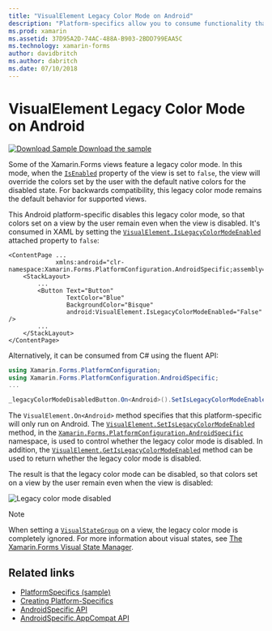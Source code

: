 ```yaml
---
title: "VisualElement Legacy Color Mode on Android"
description: "Platform-specifics allow you to consume functionality that's only available on a specific platform, without implementing custom renderers or effects. This article explains how to consume the Android platform-specific that disables the Xamarin.Forms legacy color mode."
ms.prod: xamarin
ms.assetid: 37D95A2D-74AC-488A-B903-2BDD799EAA5C
ms.technology: xamarin-forms
author: davidbritch
ms.author: dabritch
ms.date: 07/10/2018
---
```


# VisualElement Legacy Color Mode on Android

[![Download Sample](~/media/shared/download.png) Download the sample](https://docs.microsoft.com/samples/xamarin/xamarin-forms-samples/userinterface-platformspecifics)

Some of the Xamarin.Forms views feature a legacy color mode. In this mode, when the [`IsEnabled`](xref:Xamarin.Forms.VisualElement.IsEnabled) property of the view is set to `false`, the view will override the colors set by the user with the default native colors for the disabled state. For backwards compatibility, this legacy color mode remains the default behavior for supported views.

This Android platform-specific disables this legacy color mode, so that colors set on a view by the user remain even when the view is disabled. It's consumed in XAML by setting the [`VisualElement.IsLegacyColorModeEnabled`](xref:Xamarin.Forms.PlatformConfiguration.AndroidSpecific.VisualElement.IsLegacyColorModeEnabledProperty) attached property to `false`:

```xaml
<ContentPage ...
             xmlns:android="clr-namespace:Xamarin.Forms.PlatformConfiguration.AndroidSpecific;assembly=Xamarin.Forms.Core">
    <StackLayout>
        ...
        <Button Text="Button"
                TextColor="Blue"
                BackgroundColor="Bisque"
                android:VisualElement.IsLegacyColorModeEnabled="False" />
        ...
    </StackLayout>
</ContentPage>
```

Alternatively, it can be consumed from C# using the fluent API:

```csharp
using Xamarin.Forms.PlatformConfiguration;
using Xamarin.Forms.PlatformConfiguration.AndroidSpecific;
...

_legacyColorModeDisabledButton.On<Android>().SetIsLegacyColorModeEnabled(false);
```

The `VisualElement.On<Android>` method specifies that this platform-specific will only run on Android. The [`VisualElement.SetIsLegacyColorModeEnabled`](xref:Xamarin.Forms.PlatformConfiguration.AndroidSpecific.VisualElement.SetIsLegacyColorModeEnabled(Xamarin.Forms.IPlatformElementConfiguration{Xamarin.Forms.PlatformConfiguration.Android,Xamarin.Forms.VisualElement},System.Boolean)) method, in the [`Xamarin.Forms.PlatformConfiguration.AndroidSpecific`](xref:Xamarin.Forms.PlatformConfiguration.AndroidSpecific) namespace, is used to control whether the legacy color mode is disabled. In addition, the [`VisualElement.GetIsLegacyColorModeEnabled`](xref:Xamarin.Forms.PlatformConfiguration.AndroidSpecific.VisualElement.GetIsLegacyColorModeEnabled(Xamarin.Forms.IPlatformElementConfiguration{Xamarin.Forms.PlatformConfiguration.Android,Xamarin.Forms.VisualElement})) method can be used to return whether the legacy color mode is disabled.

The result is that the legacy color mode can be disabled, so that colors set on a view by the user remain even when the view is disabled:

![](legacy-color-mode-images/legacy-color-mode-disabled.png "Legacy color mode disabled")

> [!NOTE]
> When setting a [`VisualStateGroup`](xref:Xamarin.Forms.VisualStateGroup) on a view, the legacy color mode is completely ignored. For more information about visual states, see [The Xamarin.Forms Visual State Manager](~/xamarin-forms/user-interface/visual-state-manager.md).

## Related links

- [PlatformSpecifics (sample)](https://docs.microsoft.com/samples/xamarin/xamarin-forms-samples/userinterface-platformspecifics)
- [Creating Platform-Specifics](~/xamarin-forms/platform/platform-specifics/index.md#creating-platform-specifics)
- [AndroidSpecific API](xref:Xamarin.Forms.PlatformConfiguration.AndroidSpecific)
- [AndroidSpecific.AppCompat API](xref:Xamarin.Forms.PlatformConfiguration.AndroidSpecific.AppCompat)
